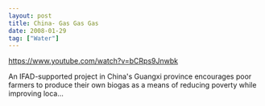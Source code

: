 ```yaml
---
layout: post
title: China- Gas Gas Gas
date: 2008-01-29
tag: ["Water"]
---
```


https://www.youtube.com/watch?v=bCRps9Jnwbk  

An IFAD-supported project in China's Guangxi province encourages poor farmers to produce their own biogas as a means of reducing poverty while improving loca...